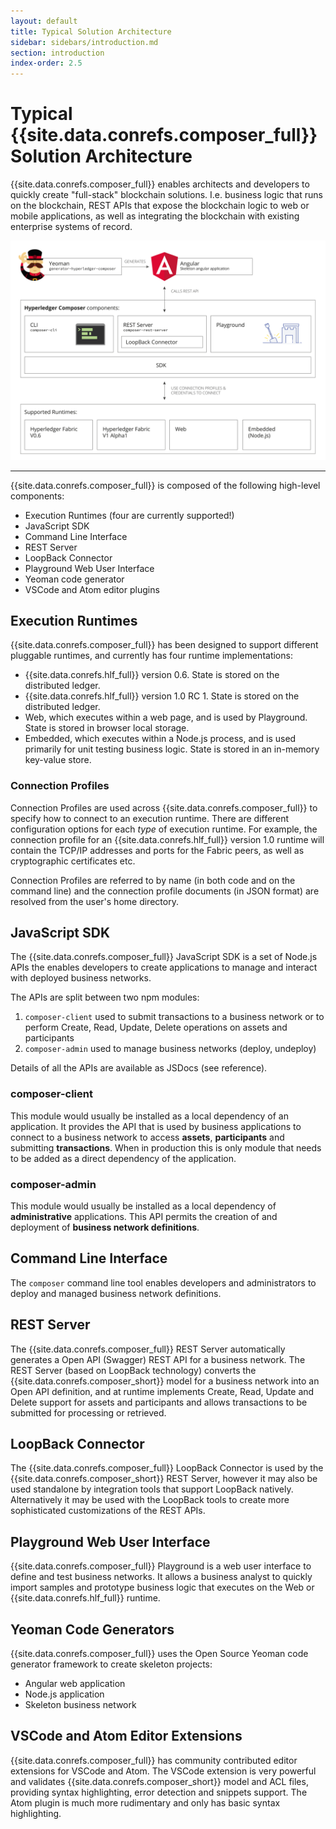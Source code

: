 ```yaml
---
layout: default
title: Typical Solution Architecture
sidebar: sidebars/introduction.md
section: introduction
index-order: 2.5
---
```


# Typical {{site.data.conrefs.composer_full}} Solution Architecture

{{site.data.conrefs.composer_full}} enables architects and developers to quickly create "full-stack" blockchain solutions. I.e. business logic that runs on the blockchain, REST APIs that expose the blockchain logic to web or mobile applications, as well as integrating the blockchain with existing enterprise systems of record.

![Diagram of typical {{site.data.conrefs.composer_full}} archetecture](../assets/img/ComposerArchitecture.svg)

---

{{site.data.conrefs.composer_full}} is composed of the following high-level components:

* Execution Runtimes (four are currently supported!)
* JavaScript SDK
* Command Line Interface
* REST Server
* LoopBack Connector
* Playground Web User Interface
* Yeoman code generator
* VSCode and Atom editor plugins

## Execution Runtimes

{{site.data.conrefs.composer_full}} has been designed to support different pluggable runtimes, and currently has four runtime implementations:

* {{site.data.conrefs.hlf_full}} version 0.6. State is stored on the distributed ledger.
* {{site.data.conrefs.hlf_full}} version 1.0 RC 1. State is stored on the distributed ledger.
* Web, which executes within a web page, and is used by Playground. State is stored in browser local storage.
* Embedded, which executes within a Node.js process, and is used primarily for unit testing business logic. State is stored in an in-memory key-value store.

### Connection Profiles

Connection Profiles are used across {{site.data.conrefs.composer_full}} to specify how to connect to an execution runtime. There are different configuration options for each _type_ of execution runtime. For example, the connection profile for an {{site.data.conrefs.hlf_full}} version 1.0 runtime will contain the TCP/IP addresses and ports for the Fabric peers, as well as cryptographic certificates etc.

Connection Profiles are referred to by name (in both code and on the command line) and the connection profile documents (in JSON format) are resolved from the user's home directory.

## JavaScript SDK

The {{site.data.conrefs.composer_full}} JavaScript SDK is a set of Node.js APIs the enables developers to create applications to manage and interact with deployed business networks.

The APIs are split between two npm modules:

1. `composer-client` used to submit transactions to a business network or to perform Create, Read, Update, Delete operations on assets and participants
2. `composer-admin` used to manage business networks (deploy, undeploy)

Details of all the APIs are available as JSDocs (see reference).

### composer-client
This module would usually be installed as a local dependency of an application. It provides the API that is used by business applications to connect to a business network to access __assets__, __participants__ and submitting __transactions__. When in production this is only module that needs to be added as a direct dependency of the application.

### composer-admin
This module would usually be installed as a local dependency of **administrative** applications. This API permits the creation of and deployment of __business network definitions__.

## Command Line Interface

The `composer` command line tool enables developers and administrators to deploy and managed business network definitions.

## REST Server

The {{site.data.conrefs.composer_full}} REST Server automatically generates a Open API (Swagger) REST API for a business network. The REST Server (based on LoopBack technology) converts the {{site.data.conrefs.composer_short}} model for a business network into an Open API definition, and at runtime implements Create, Read, Update and Delete support for assets and participants and allows transactions to be submitted for processing or retrieved.

## LoopBack Connector

The {{site.data.conrefs.composer_full}} LoopBack Connector is used by the {{site.data.conrefs.composer_short}} REST Server, however it may also be used standalone by integration tools that support LoopBack natively. Alternatively it may be used with the LoopBack tools to create more sophisticated customizations of the REST APIs.

## Playground Web User Interface

{{site.data.conrefs.composer_full}} Playground is a web user interface to define and test business networks. It allows a business analyst to quickly import samples and prototype business logic that executes on the Web or {{site.data.conrefs.hlf_full}} runtime.

## Yeoman Code Generators

{{site.data.conrefs.composer_full}} uses the Open Source Yeoman code generator framework to create skeleton projects:

* Angular web application
* Node.js application
* Skeleton business network

## VSCode and Atom Editor Extensions

{{site.data.conrefs.composer_full}} has community contributed editor extensions for VSCode and Atom. The VSCode extension is very powerful and validates {{site.data.conrefs.composer_short}} model and ACL files, providing syntax highlighting, error detection and snippets support. The Atom plugin is much more rudimentary and only has basic syntax highlighting.
